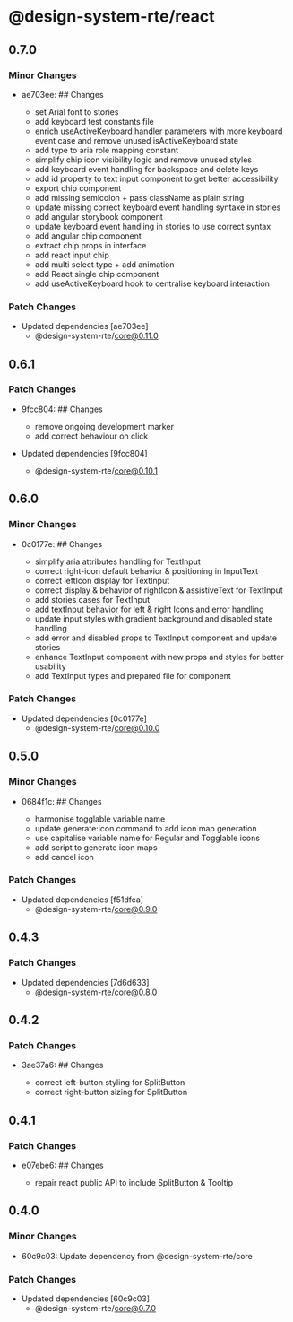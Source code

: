 # @design-system-rte/react

## 0.7.0

### Minor Changes

- ae703ee: ## Changes

  - set Arial font to stories
  - add keyboard test constants file
  - enrich useActiveKeyboard handler parameters with more keyboard event case and remove unused isActiveKeyboard state
  - add type to aria role mapping constant
  - simplify chip icon visibility logic and remove unused styles
  - add keyboard event handling for backspace and delete keys
  - add id property to text input component to get better accessibility
  - export chip component
  - add missing semicolon + pass className as plain string
  - update missing correct keyboard event handling syntaxe in stories
  - add angular storybook component
  - update keyboard event handling in stories to use correct syntax
  - add angular chip component
  - extract chip props in interface
  - add react input chip
  - add multi select type + add animation
  - add React single chip component
  - add useActiveKeyboard hook to centralise keyboard interaction

### Patch Changes

- Updated dependencies [ae703ee]
  - @design-system-rte/core@0.11.0

## 0.6.1

### Patch Changes

- 9fcc804: ## Changes

  - remove ongoing development marker
  - add correct behaviour on click

- Updated dependencies [9fcc804]
  - @design-system-rte/core@0.10.1

## 0.6.0

### Minor Changes

- 0c0177e: ## Changes

  - simplify aria attributes handling for TextInput
  - correct right-icon default behavior & positioning in InputText
  - correct leftIcon display for TextInput
  - correct display & behavior of rightIcon & assistiveText for TextInput
  - add stories cases for TextInput
  - add textInput behavior for left & right Icons and error handling
  - update input styles with gradient background and disabled state handling
  - add error and disabled props to TextInput component and update stories
  - enhance TextInput component with new props and styles for better usability
  - add TextInput types and prepared file for component

### Patch Changes

- Updated dependencies [0c0177e]
  - @design-system-rte/core@0.10.0

## 0.5.0

### Minor Changes

- 0684f1c: ## Changes

  - harmonise togglable variable name
  - update generate:icon command to add icon map generation
  - use capitalise variable name for Regular and Togglable icons
  - add script to generate icon maps
  - add cancel icon

### Patch Changes

- Updated dependencies [f51dfca]
  - @design-system-rte/core@0.9.0

## 0.4.3

### Patch Changes

- Updated dependencies [7d6d633]
  - @design-system-rte/core@0.8.0

## 0.4.2

### Patch Changes

- 3ae37a6: ## Changes

  - correct left-button styling for SplitButton
  - correct right-button sizing for SplitButton

## 0.4.1

### Patch Changes

- e07ebe6: ## Changes

  - repair react public API to include SplitButton & Tooltip

## 0.4.0

### Minor Changes

- 60c9c03: Update dependency from @design-system-rte/core

### Patch Changes

- Updated dependencies [60c9c03]
  - @design-system-rte/core@0.7.0
